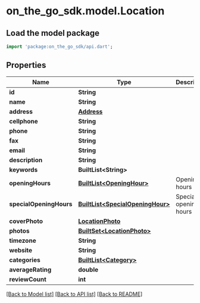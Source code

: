 # on_the_go_sdk.model.Location

## Load the model package
```dart
import 'package:on_the_go_sdk/api.dart';
```

## Properties
Name | Type | Description | Notes
------------ | ------------- | ------------- | -------------
**id** | **String** |  | [optional] 
**name** | **String** |  | [optional] 
**address** | [**Address**](Address.md) |  | [optional] 
**cellphone** | **String** |  | [optional] 
**phone** | **String** |  | [optional] 
**fax** | **String** |  | [optional] 
**email** | **String** |  | [optional] 
**description** | **String** |  | [optional] 
**keywords** | **BuiltList&lt;String&gt;** |  | [optional] 
**openingHours** | [**BuiltList&lt;OpeningHour&gt;**](OpeningHour.md) | Opening hours | [optional] 
**specialOpeningHours** | [**BuiltList&lt;SpecialOpeningHour&gt;**](SpecialOpeningHour.md) | Special opening hours | [optional] 
**coverPhoto** | [**LocationPhoto**](LocationPhoto.md) |  | [optional] 
**photos** | [**BuiltSet&lt;LocationPhoto&gt;**](LocationPhoto.md) |  | [optional] 
**timezone** | **String** |  | [optional] 
**website** | **String** |  | [optional] 
**categories** | [**BuiltList&lt;Category&gt;**](Category.md) |  | [optional] 
**averageRating** | **double** |  | [optional] 
**reviewCount** | **int** |  | [optional] 

[[Back to Model list]](../README.md#documentation-for-models) [[Back to API list]](../README.md#documentation-for-api-endpoints) [[Back to README]](../README.md)



